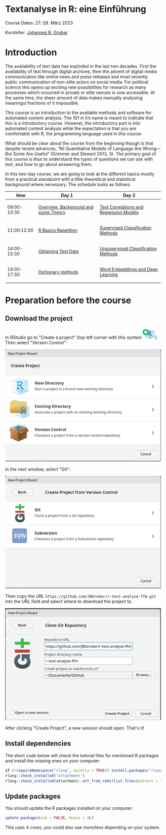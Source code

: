 Textanalyse in R: eine Einführung
================

Course Dates: 27.-28. März 2023

Kursleiter: [Johannes B. Gruber](https://www.johannesbgruber.eu/)

# Introduction

The availability of text data has exploded in the last two decades.
First the availability of text through digital archives, then the advent
of digital media communication like online news and press releases and
most recently public communication of non-elite actors on social media.
For political science this opens up exciting new possibilities for
research as many processes which occurred in private or elite venues is
now accessible. At the same time, the sheer amount of data makes
manually analysing meaningul fractions of it impossible.

This course is an introduction to the available methods and software for
automated content analysis. The 101 in it’s name is meant to indicate
that this is a introductory course. However, the introductory part is
into automated content analysis while the expectation is that you are
comfortable with R, the programming language used in this course.

What should be clear about the course from the beginning though is that
despite recent advances, “All Quantitative Models of Language Are
Wrong—But Some Are Useful” (Grimmer and Stewart 2013, 3). The primary
goal of this course is thus to understand the types of questions we can
ask with text, and how to go about answering them.

In this two-day course, we are going to look at the different topics
mostly from a practical standpoint with a little theoretical and
statistical background where necessary. The schedule looks as follows:

<table class="gt_table">
  
  <thead class="gt_col_headings">
    <tr>
      <th class="gt_col_heading gt_columns_bottom_border gt_right" rowspan="1" colspan="1" scope="col">time</th>
      <th class="gt_col_heading gt_columns_bottom_border gt_left" rowspan="1" colspan="1" scope="col">Day 1</th>
      <th class="gt_col_heading gt_columns_bottom_border gt_left" rowspan="1" colspan="1" scope="col">Day 2</th>
    </tr>
  </thead>
  <tbody class="gt_table_body">
    <tr><td class="gt_row gt_right"><div class='gt_from_md'><p>09:00-10:30</p>
</div></td>
<td class="gt_row gt_left"><div class='gt_from_md'><p><a href="https://github.com/JBGruber/r-text-analyse-ffm/blob/main/1_Theory.qmd">Overview, Background and some Theory</a></p>
</div></td>
<td class="gt_row gt_left"><div class='gt_from_md'><p><a href="https://github.com/JBGruber/r-text-analyse-ffm/blob/main/5_Correlation_and_regression.qmd">Text Correlations and Regression Models</a></p>
</div></td></tr>
    <tr><td class="gt_row gt_right"><div class='gt_from_md'><p>11:00:12:30</p>
</div></td>
<td class="gt_row gt_left"><div class='gt_from_md'><p><a href="https://github.com/JBGruber/r-text-analyse-ffm/blob/main/2_R_basics.qmd">R Basics Repetition</a></p>
</div></td>
<td class="gt_row gt_left"><div class='gt_from_md'><p><a href="https://github.com/JBGruber/r-text-analyse-ffm/blob/main/6_supervised-learning.qmd">Supervised Classification Methods</a></p>
</div></td></tr>
    <tr><td class="gt_row gt_right"><div class='gt_from_md'><p>14:00-15:30</p>
</div></td>
<td class="gt_row gt_left"><div class='gt_from_md'><p><a href="https://github.com/JBGruber/r-text-analyse-ffm/blob/main/3_Obtaining_Text_Data.qmd">Obtaining Text Data</a></p>
</div></td>
<td class="gt_row gt_left"><div class='gt_from_md'><p><a href="https://github.com/JBGruber/r-text-analyse-ffm/blob/main/7_unsupervised-learning.qmd">Unsupervised Classification Methods</a></p>
</div></td></tr>
    <tr><td class="gt_row gt_right"><div class='gt_from_md'><p>16:00-17:30</p>
</div></td>
<td class="gt_row gt_left"><div class='gt_from_md'><p><a href="https://github.com/JBGruber/r-text-analyse-ffm/blob/main/4_dictionary-analysis.qmd">Dictionary methods</a></p>
</div></td>
<td class="gt_row gt_left"><div class='gt_from_md'><p><a href="https://github.com/JBGruber/r-text-analyse-ffm/blob/main/8_Word_Embeddings_and_Deep_Learning.qmd">Word Embeddings and Deep Learning</a></p>
</div></td></tr>
  </tbody>

  
</table>
</div>

# Preparation before the course
## Download the project

In RStudio go to "Create a project" (top left corner with this symbol ![](media/new_project.png)).
Then select "Version Control":

![](media/wizard.png)

In the next window, select "Git":

![](media/wizard-2.png)

Then copy the URL `https://github.com/JBGruber/r-text-analyse-ffm.git` into the URL field and select where to download the project to.

![](media/wizard-3.png)

After clicking "Create Project", a new session should open.
That's it!

## Install dependencies

The short code below will check the tutorial files for mentioned R packages and install the missing ones on your computer:

```r
if (!requireNamespace("rlang", quietly = TRUE)) install.packages("rlang", dependencies = TRUE)
rlang::check_installed("attachment")
rlang::check_installed(attachment::att_from_rmds(list.files(pattern = ".qmd")))
```

## Update packages

You should update the R packages installed on your computer:

```r
update.packages(ask = FALSE, Ncpus = 4L)
```

This uses 4 cores, you could also use more/less depending on your system.

